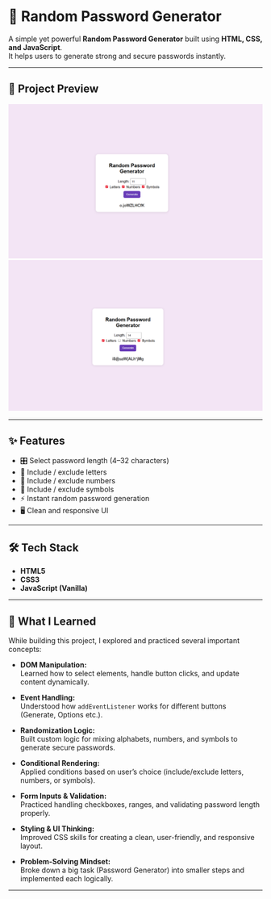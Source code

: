 # 🔐 Random Password Generator

A simple yet powerful **Random Password Generator** built using **HTML, CSS, and JavaScript**.  
It helps users to generate strong and secure passwords instantly.

---

## 📸 Project Preview

![App Screenshot](./1.PNG)
![App Screenshot](./2.PNG)

---

## ✨ Features
- 🎛 Select password length (4–32 characters)
- 🔡 Include / exclude letters
- 🔢 Include / exclude numbers
- 🔣 Include / exclude symbols
- ⚡ Instant random password generation
- 🖥 Clean and responsive UI

---

## 🛠️ Tech Stack
- **HTML5**
- **CSS3**
- **JavaScript (Vanilla)**

---

## 🎯 What I Learned
While building this project, I explored and practiced several important concepts:

- **DOM Manipulation:**  
  Learned how to select elements, handle button clicks, and update content dynamically.  

- **Event Handling:**  
  Understood how `addEventListener` works for different buttons (Generate, Options etc.).  

- **Randomization Logic:**  
  Built custom logic for mixing alphabets, numbers, and symbols to generate secure passwords.  

- **Conditional Rendering:**  
  Applied conditions based on user’s choice (include/exclude letters, numbers, or symbols).  

- **Form Inputs & Validation:**  
  Practiced handling checkboxes, ranges, and validating password length properly.  

- **Styling & UI Thinking:**  
  Improved CSS skills for creating a clean, user-friendly, and responsive layout.  

- **Problem-Solving Mindset:**  
  Broke down a big task (Password Generator) into smaller steps and implemented each logically.  

---

